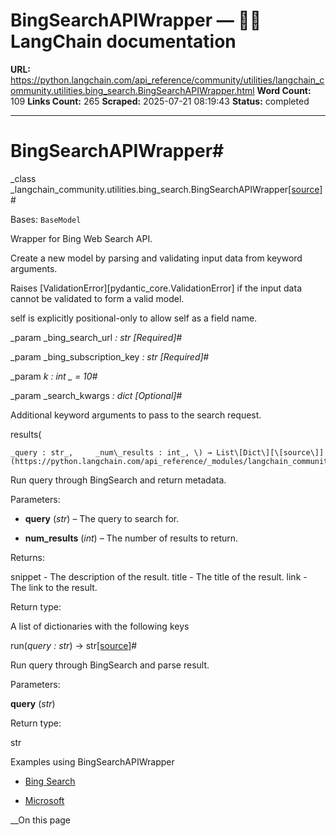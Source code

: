 # BingSearchAPIWrapper — 🦜🔗 LangChain  documentation

**URL:** https://python.langchain.com/api_reference/community/utilities/langchain_community.utilities.bing_search.BingSearchAPIWrapper.html
**Word Count:** 109
**Links Count:** 265
**Scraped:** 2025-07-21 08:19:43
**Status:** completed

---

# BingSearchAPIWrapper\#

_class _langchain\_community.utilities.bing\_search.BingSearchAPIWrapper[\[source\]](https://python.langchain.com/api_reference/_modules/langchain_community/utilities/bing_search.html#BingSearchAPIWrapper)\#     

Bases: `BaseModel`

Wrapper for Bing Web Search API.

Create a new model by parsing and validating input data from keyword arguments.

Raises \[ValidationError\]\[pydantic\_core.ValidationError\] if the input data cannot be validated to form a valid model.

self is explicitly positional-only to allow self as a field name.

_param _bing\_search\_url _: str_ _\[Required\]_\#     

_param _bing\_subscription\_key _: str_ _\[Required\]_\#     

_param _k _: int_ _ = 10_\#     

_param _search\_kwargs _: dict_ _\[Optional\]_\#     

Additional keyword arguments to pass to the search request.

results\(

    _query : str_,     _num\_results : int_, \) → List\[Dict\][\[source\]](https://python.langchain.com/api_reference/_modules/langchain_community/utilities/bing_search.html#BingSearchAPIWrapper.results)\#     

Run query through BingSearch and return metadata.

Parameters:     

  * **query** \(_str_\) – The query to search for.

  * **num\_results** \(_int_\) – The number of results to return.

Returns:     

snippet - The description of the result. title - The title of the result. link - The link to the result.

Return type:     

A list of dictionaries with the following keys

run\(_query : str_\) → str[\[source\]](https://python.langchain.com/api_reference/_modules/langchain_community/utilities/bing_search.html#BingSearchAPIWrapper.run)\#     

Run query through BingSearch and parse result.

Parameters:     

**query** \(_str_\)

Return type:     

str

Examples using BingSearchAPIWrapper

  * [Bing Search](https://python.langchain.com/docs/integrations/tools/bing_search/)

  * [Microsoft](https://python.langchain.com/docs/integrations/providers/microsoft/)

__On this page
